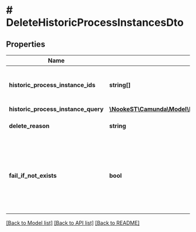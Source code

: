 # # DeleteHistoricProcessInstancesDto

## Properties

Name | Type | Description | Notes
------------ | ------------- | ------------- | -------------
**historic_process_instance_ids** | **string[]** | A list historic process instance ids to delete. | [optional]
**historic_process_instance_query** | [**\NookeST\Camunda\Model\HistoricProcessInstanceQueryDto**](HistoricProcessInstanceQueryDto.md) |  | [optional]
**delete_reason** | **string** | A string with delete reason. | [optional]
**fail_if_not_exists** | **bool** | If set to &#x60;false&#x60;, the request will still be successful if one ore more of the process ids are not found. | [optional]

[[Back to Model list]](../../README.md#models) [[Back to API list]](../../README.md#endpoints) [[Back to README]](../../README.md)
